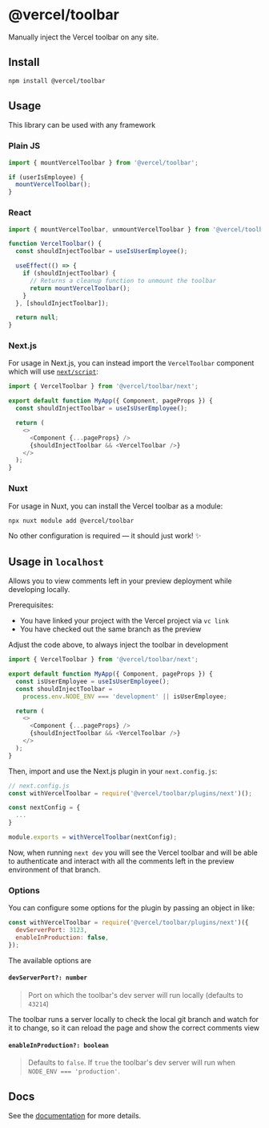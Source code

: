 # @vercel/toolbar

Manually inject the Vercel toolbar on any site.

## Install

```sh
npm install @vercel/toolbar
```

## Usage

This library can be used with any framework

### Plain JS

```js
import { mountVercelToolbar } from '@vercel/toolbar';

if (userIsEmployee) {
  mountVercelToolbar();
}
```

### React

```js
import { mountVercelToolbar, unmountVercelToolbar } from '@vercel/toolbar';

function VercelToolbar() {
  const shouldInjectToolbar = useIsUserEmployee();

  useEffect(() => {
    if (shouldInjectToolbar) {
      // Returns a cleanup function to unmount the toolbar
      return mountVercelToolbar();
    }
  }, [shouldInjectToolbar]);

  return null;
}
```

### Next.js

For usage in Next.js, you can instead import the `VercelToolbar` component which will use [`next/script`](https://nextjs.org/docs/api-reference/next/script):

```js
import { VercelToolbar } from '@vercel/toolbar/next';

export default function MyApp({ Component, pageProps }) {
  const shouldInjectToolbar = useIsUserEmployee();

  return (
    <>
      <Component {...pageProps} />
      {shouldInjectToolbar && <VercelToolbar />}
    </>
  );
}
```

### Nuxt

For usage in Nuxt, you can install the Vercel toolbar as a module:

```sh
npx nuxt module add @vercel/toolbar
```

No other configuration is required &mdash; it should just work! ✨

## Usage in `localhost`

Allows you to view comments left in your preview deployment while developing locally.

Prerequisites:

- You have linked your project with the Vercel project via `vc link`
- You have checked out the same branch as the preview

Adjust the code above, to always inject the toolbar in development

```js
import { VercelToolbar } from '@vercel/toolbar/next';

export default function MyApp({ Component, pageProps }) {
  const isUserEmployee = useIsUserEmployee();
  const shouldInjectToolbar =
    process.env.NODE_ENV === 'development' || isUserEmployee;

  return (
    <>
      <Component {...pageProps} />
      {shouldInjectToolbar && <VercelToolbar />}
    </>
  );
}
```

Then, import and use the Next.js plugin in your `next.config.js`:

```js
// next.config.js
const withVercelToolbar = require('@vercel/toolbar/plugins/next')();

const nextConfig = {
  ...
}

module.exports = withVercelToolbar(nextConfig);
```

Now, when running `next dev` you will see the Vercel toolbar and will be able to authenticate and interact with all the comments left in the preview environment of that branch.

### Options

You can configure some options for the plugin by passing an object in like:

```js
const withVercelToolbar = require('@vercel/toolbar/plugins/next')({
  devServerPort: 3123,
  enableInProduction: false,
});
```

The available options are

#### `devServerPort?: number`

> Port on which the toolbar's dev server will run locally (defaults to `43214`)

The toolbar runs a server locally to check the local git branch and watch for it to change, so it can reload the page and show the correct comments view

#### `enableInProduction?: boolean`

> Defaults to `false`. If `true` the toolbar's dev server will run when `NODE_ENV === 'production'`.

## Docs

See the [documentation](https://vercel.com/docs/workflow-collaboration/comments/in-production-and-localhost) for more details.
